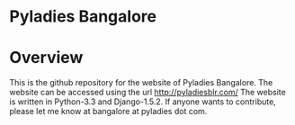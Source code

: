 Pyladies Bangalore
==================

Overview
========

This is the github repository for the website of Pyladies Bangalore. The website can be accessed using the url http://pyladiesblr.com/
The website is written in Python-3.3 and Django-1.5.2. If anyone wants to contribute, 
please let me know at bangalore at pyladies dot com. 






